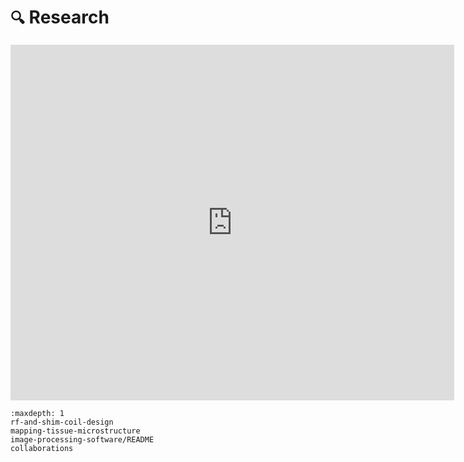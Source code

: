 # `🔍` Research

<iframe src="https://docs.google.com/presentation/d/1T_CMPGL1jMGP1a2bsffSvklSQMFry_5R/embed?start=true&loop=false&delayms=60000" frameborder="0" width="710" height="569" allowfullscreen="true" mozallowfullscreen="true" webkitallowfullscreen="true"></iframe>

```{toctree}
:maxdepth: 1
rf-and-shim-coil-design
mapping-tissue-microstructure
image-processing-software/README
collaborations
```
